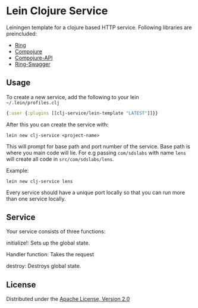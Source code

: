 # Lein Clojure Service

Leiningen template for a clojure based HTTP service. Following libraries are preincluded:

 - [Ring](https://github.com/mmcgrana/ring)
 - [Compojure](https://github.com/weavejester/compojure)
 - [Compojure-API](https://github.com/metosin/compojure-api)
 - [Ring-Swagger](https://github.com/metosin/ring-swagger)

## Usage

To create a new service, add the following to your lein `~/.lein/profiles.clj`

```clj
{:user {:plugins [[clj-service/lein-template "LATEST"]]}}
```

After this you can create the service with:

```
lein new clj-service <project-name>
```

This will prompt for base path and port number of the service. Base path is where you main code will lie. For e.g passing `com/sdslabs` with name `lens` will create all code in `src/com/sdslabs/lens`.

Example:

```
lein new clj-service lens
```

Every service should have a unique port locally so that you can run more than one service locally.

## Service

Your service consists of three functions:

initialize!: Sets up the global state.

Handler function: Takes the request

destroy: Destroys global state.

## License

Distributed under the [Apache License, Version 2.0](http://www.apache.org/licenses/LICENSE-2.0.html)
